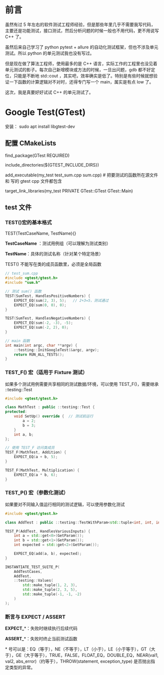 # 前言

虽然有过 5 年左右的软件测试工程师经验，但是那些年里几乎不需要我写代码，主要还是功能测试，接口测试，然后分析问题的时候一般也不用代码，更不用说写 C++ 了。  

虽然后来自己学习了 python pytest + allure 的自动化测试框架，但也不涉及单元测试。所以 python 的单元测试我也没有写过。  

但是现在做了算法工程师，使用最多的是 C++ 语言，实际工作的工程里也没见着单元测试的影子。每次自己新增模块或方法的时候，一旦出问题，gdb 都不好定位，只能是不断地 std::cout ，其实吧，效率确实是低了。特别是有些时候就想验证一下函数的计算逻辑对不对时，还得专门写一个 main，属实是有点 low 了。  

这次，我是真要好好试试 C++ 的单元测试了。  

# Google Test(GTest)

安装： sudo apt install libgtest-dev  

## 配置 CMakeLists

find_package(GTest REQUIRED)  

include_directories(${GTEST_INCLUDE_DIRS})

add_executable(my_test test_sum.cpp sum.cpp)  # 把要测试的函数所在源文件和 写的 gtest cpp 文件都包含  

target_link_libraries(my_test PRIVATE GTest::GTest GTest::Main)

## test 文件

### TEST()宏的基本格式

TEST(TestCaseName, TestName){}  

**TestCaseName** ：测试用例组（可以理解为测试类别）

**TestName**：具体的测试名称（针对某个特定场景）

TEST() 不能写在类的成员函数里，必须是全局函数

```cpp
// test_sum.cpp
#include <gtest/gtest.h>
#include "sum.h"

// 测试 sum() 函数
TEST(SumTest, HandlesPositiveNumbers) {
    EXPECT_EQ(sum(2, 3), 5);   // 2+3=5，测试通过
    EXPECT_EQ(sum(0, 0), 0);
}

TEST(SumTest, HandlesNegativeNumbers) {
    EXPECT_EQ(sum(-2, -3), -5);
    EXPECT_EQ(sum(-2, 2), 0);
}

// main 函数
int main(int argc, char **argv) {
    ::testing::InitGoogleTest(&argc, argv);
    return RUN_ALL_TESTS();
}

```

### TEST_F() 宏（适用于 Fixture 测试）

如果多个测试用例需要共享相同的测试数据/环境，可以使用 TEST_F()，需要继承 ::testing::Test  

```cpp
#include <gtest/gtest.h>

class MathTest : public ::testing::Test {
protected:
    void SetUp() override {  // 测试前运行
        a = 2;
        b = 3;
    }
    int a, b;
};

// 使用 TEST_F 访问类成员
TEST_F(MathTest, Addition) {
    EXPECT_EQ(a + b, 5);
}

TEST_F(MathTest, Multiplication) {
    EXPECT_EQ(a * b, 6);
}

```

### TEST_P() 宏（参数化测试）

如果要对不同输入值运行相同的测试逻辑，可以使用参数化测试   

```cpp
#include <gtest/gtest.h>

class AddTest : public ::testing::TestWithParam<std::tuple<int, int, int>> {};

TEST_P(AddTest, HandlesVariousInputs) {
    int a = std::get<0>(GetParam());
    int b = std::get<1>(GetParam());
    int expected = std::get<2>(GetParam());

    EXPECT_EQ(add(a, b), expected);
}

INSTANTIATE_TEST_SUITE_P(
    AddTestCases,
    AddTest,
    ::testing::Values(
        std::make_tuple(1, 2, 3),
        std::make_tuple(2, 3, 5),
        std::make_tuple(-1, -1, -2)
    )
);

```

### 断言与 EXPECT / ASSERT

**EXPECT_***：失败时继续执行后续代码  

**ASSERT_***：失败时终止当前测试函数  

\* 号可以是：EQ（等于），NE（不等于），LT（小于），LE（小于等于），GT（大于），GE（大于等于），TRUE，FALSE，FLOAT_EQ，DOUBLE_EQ，NEAR(val1, val2, abs_error)（约等于），THROW(statement, exception_type) 是否抛出指定类型的异常。